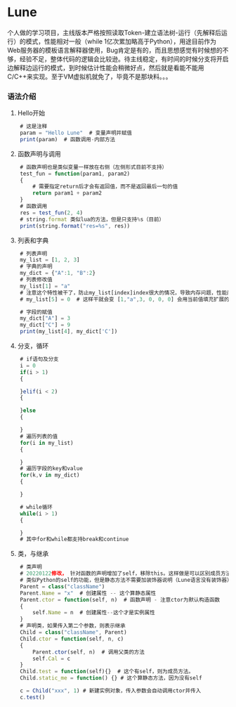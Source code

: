# Lune

个人做的学习项目，主线版本严格按照读取Token-建立语法树-运行（先解释后运行）的模式，性能相对一般（while 1亿次累加略高于Python），用途目前作为Web服务器的模板语言解释器使用，Bug肯定是有的，而且思想感觉有时候想的不够，经验不足，整体代码的逻辑会比较逊。待主线稳定，有时间的时候分支将开启边解释边运行的模式，到时候估计性能会稍微好点，然后就是看能不能用C/C++来实现。至于VM虚拟机就免了，毕竟不是那块料。。。

### 语法介绍
1. Hello开始
```javascript
    # 这是注释
    param = "Hello Lune"  # 变量声明并赋值
    print(param)  # 函数调用-内部方法
```
2. 函数声明与调用
```javascript
    # 函数声明也是类似变量一样放在右侧（左侧形式目前不支持）
    test_fun = function(param1, param2)
    {
        # 需要指定return后才会有返回值，而不是返回最后一句的值
        return param1 + param2
    }
    # 函数调用
    res = test_fun(2, 4)
    # string.format 类似lua的方法，但是只支持%s（目前）
    print(string.format("res=%s", res))
```
3. 列表和字典
```javascript
    # 列表声明
    my_list = [1, 2, 3]
    # 字典的声明
    my_dict = {"A":1, "B":2}
    # 列表修改值
    my_list[1] = "a"
    # 注意这个特性被干了，防止my_list[index]index很大的情况，导致内存问题，性能问题。
    # my_list[5] = 0  # 这样干就会变 [1,"a",3, 0, 0, 0] 会用当前值填充扩展的数据

    # 字段的赋值
    my_dict["A"] = 3
    my_dict["C"] = 9 
    print(my_list[4], my_dict['C'])
```
4. 分支，循环
```javascript
    # if语句及分支
    i = 0
    if(i > 1)
    {

    }elif(i < 2)
    {

    }else
    {

    }
    # 遍历列表的值
    for(i in my_list)
    {

    }
    # 遍历字段的key和value
    for(k,v in my_dict)
    {

    }

    # while循环
    while(i > 1)
    {

    }
    # 其中for和while都支持break和continue
```
5. 类，与继承
```javascript
    # 类声明
    # 20220122修改， 针对函数的声明增加了self，移除this。这样做是可以区别成员方法和静态方法。
    # 类似Python的self的功能，但是静态方法不需要加装饰器说明（Lune语言没有装饰器）
    Parent = class("className")
    Parent.Name = "x"  # 创建属性 -- 这个算静态属性
    Parent.ctor = function(self, n)  # 函数声明 - 注意ctor为默认构造函数
    {
        self.Name = n  # 创建属性--这个才是实例属性
    }
    # 声明类，如果传入第二个参数，则表示继承
    Child = class("className", Parent)
    Child.ctor = function(self, n, c)
    {
        Parent.ctor(self, n)  # 调用父类的方法
        self.Cal = c
    }
    Child.test = function(self){}  # 这个有self，则为成员方法。
    Child.static_me = function() {} # 这个算静态方法，因为没有self

    c = Child("xxx", 1) # 新建实例对象，传入参数会自动调用ctor并传入
    c.test()
```


